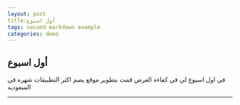 ```yaml
---
layout: post
title:أول اسبوع
tags: second markdown example
categories: demo
---
```

## أول اسبوع

في اول اسبوع لي في كفاءه العرض قمت بتطوير موقع يضم اكثر التطبيقات شهره في السعوديه 

------------------------------------

